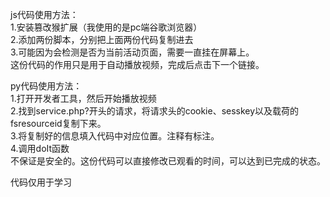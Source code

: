 js代码使用方法：    
1.安装篡改猴扩展（我使用的是pc端谷歌浏览器）    
2.添加两份脚本，分别把上面两份代码复制进去  
3.可能因为会检测是否为当前活动页面，需要一直挂在屏幕上。   
这份代码的作用只是用于自动播放视频，完成后点击下一个链接。  

py代码使用方法：  
1.打开开发者工具，然后开始播放视频  
2.找到service.php?开头的请求，将请求头的cookie、sesskey以及载荷的fsresourceid复制下来。  
3.将复制好的信息填入代码中对应位置。注释有标注。  
4.调用doIt函数  
不保证是安全的。这份代码可以直接修改已观看的时间，可以达到已完成的状态。

代码仅用于学习
